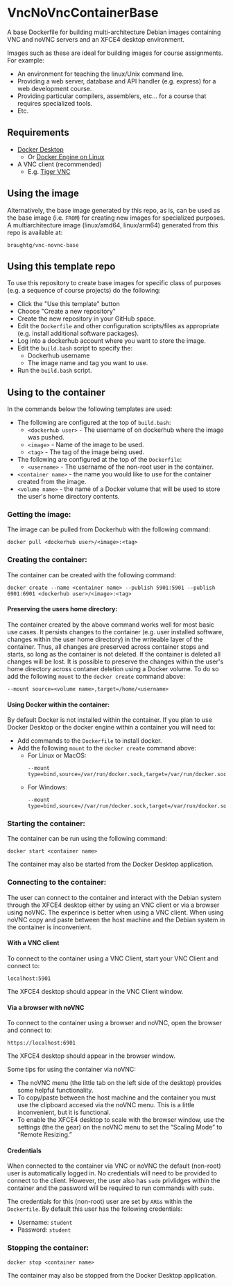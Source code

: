# VncNoVncContainerBase
A base Dockerfile for building multi-architecture Debian images containing VNC and noVNC servers and an XFCE4 desktop environment.

Images such as these are ideal for building images for course assignments.  For example:
* An environment for teaching the linux/Unix command line.
* Providing a web server, database and API handler (e.g. express) for a web development course.
* Providing particular compilers, assemblers, etc... for a course that requires specialized tools.
* Etc.

## Requirements

* [Docker Desktop](https://docs.docker.com/desktop/install/windows-install/)
  * Or [Docker Engine on Linux](https://docs.docker.com/engine/install/)
* A VNC client (recommended)
  * E.g. [Tiger VNC](https://sourceforge.net/projects/tigervnc/files/stable/)

## Using the image
Alternatively, the base image generated by this repo, as is, can be used as the base image (i.e. `FROM`) for creating new images for specialized purposes.  A multiarchitecture image (linux/amd64, linux/arm64) generated from this repo is available at:

```
braughtg/vnc-novnc-base
```

## Using this template repo
To use this repository to create base images for specific class of purposes (e.g. a sequence of course projects) do the following:
* Click the "Use this template" button
* Choose "Create a new repository"
* Create the new repository in your GitHub space.
* Edit the `Dockerfile` and other configuration scripts/files as appropriate (e.g. install additional software packages).
* Log into a dockerhub account where you want to store the image.
* Edit the `build.bash` script to specify the:
  * Dockerhub username
  * The image name and tag you want to use.
* Run the `build.bash` script.



## Using to the container
In the commands below the following templates are used:
* The following are configured at the top of `build.bash`:
  * `<dockerhub user>` - The username of on dockerhub where the image was pushed.
  * `<image>` - Name of the image to be used.
  * `<tag>` - The tag of the image being used.
* The following are configured at the top of the `Dockerfile`:
  * `<username>` - The username of the non-root user in the container. 
* `<container name>` - the name you would like to use for the container created from the image.
* `<volume name>` - the name of a Docker volume that will be used to store the user's home directory contents.

### Getting the image:
The image can be pulled from Dockerhub with the following command:
```
docker pull <dockerhub user>/<image>:<tag>
```

### Creating the container:
The container can be created with the following command:

```
docker create --name <container name> --publish 5901:5901 --publish 6901:6901 <dockerhub user>/<image>:<tag>
```

#### Preserving the users home directory:
The container created by the above command works well for most basic use cases. It persists changes to the container (e.g. user installed software, changes within the user home directory) in the writeable layer of the container.  Thus, all changes are preserved across container stops and starts, so long as the container is not deleted.  If the container is deleted all changes will be lost. It is possible to preserve the changes within the user's home directory across contaner deletion using a Docker volume.  To do so add the following `mount` to the `docker create` command above:

```
--mount source=<volume name>,target=/home/<username>
```

#### Using Docker within the container:
By default Docker is not installed within the container.  If you plan to use Docker Desktop or the docker engine within a container you will need to:

* Add commands to the `Dockerfile` to install docker.
* Add the following `mount` to the `docker create` command above:
  * For Linux or MacOS:
    ```
    --mount type=bind,source=/var/run/docker.sock,target=/var/run/docker.sock
    ```
  * For Windows:
    ```
    --mount type=bind,source=//var/run/docker.sock,target=/var/run/docker.sock
    ```

### Starting the container:
The container can be run using the following command:
```
docker start <container name>
```

The container may also be started from the Docker Desktop application.

### Connecting to the container:
The user can connect to the container and interact with the Debian system through the XFCE4 desktop either by using an VNC client or via a browser using noVNC.  The experince is better when using a VNC client. When using noVNC copy and paste between the host machine and the Debian system in the container is inconvenient. 

#### With a VNC client
To connect to the container using a VNC Client, start your VNC Client and connect to:
```
localhost:5901
```
  
The XFCE4 desktop should appear in the VNC Client window.

#### Via a browser with noVNC
To connect to the container using a browser and noVNC, open the browser and connect to: 
```
https://localhost:6901
```

The XFCE4 desktop should appear in the browser window.  

Some tips for using the container via noVNC:
* The noVNC menu (the little tab on the left side of the desktop) provides some helpful functionality.
* To copy/paste between the host machine and the container you must use the clipboard accesed via the noVNC menu. This is a little inconvenient, but it is functional.
* To enable the XFCE4 desktop to scale with the browser window, use the settings (the the gear) on the noVNC menu to set the “Scaling Mode” to “Remote Resizing.”

#### Credentials
When connected to the container via VNC or noVNC the default (non-root) user is automatically logged in.  No credentials will need to be provided to connect to the client. However, the user also has `sudo` privlidges within the container and the password will be required to run commands with `sudo`.

The credentials for this (non-root) user are set by `ARGs` within the `Dockerfile`.  By default this user has the following credentials:
* Username: `student`
* Password: `student`

### Stopping the container:
```
docker stop <container name>
```

The container may also be stopped from the Docker Desktop application.